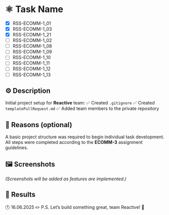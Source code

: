 # ⚛️ Task Name <!-- ECOMM-3 Repository Setup -->

<!-- Completed tasks from the board -->

- [x] RSS-ECOMM-1_01
- [x] RSS-ECOMM-1_03
- [x] RSS-ECOMM-1_21
- [ ] RSS-ECOMM-1_02
- [ ] RSS-ECOMM-1_08
- [ ] RSS-ECOMM-1_09
- [ ] RSS-ECOMM-1_10
- [ ] RSS-ECOMM-1_11
- [ ] RSS-ECOMM-1_12
- [ ] RSS-ECOMM-1_13

## ⚙️ Description

Initial project setup for **Reactive** team:
✅ Created `.gitignore`
✅ Created `templatePullRequest.md`
✅ Added team members to the private repository

## 🧠 Reasons (optional)

A basic project structure was required to begin individual task development.
All steps were completed according to the **ECOMM-3** assignment guidelines.

## 🖼️ Screenshots

<!-- Optionally insert screenshots of the team repo page or file structure -->

_(Screenshots will be added as features are implemented.)_

## 📅 Results

🕐 16.06.2025
✏️ P.S. Let’s build something great, team Reactive! 🚀
